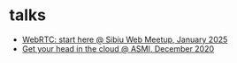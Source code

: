 # talks

- [WebRTC: start here @ Sibiu Web Meetup, January 2025](./sibiu-web-meetup/)
- [Get your head in the cloud @ ASMI, December 2020](./workshop-asmi/)
